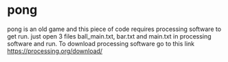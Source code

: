 # pong
pong is an old game and this piece of code requires processing software to get run.
just open 3 files ball_main.txt, bar.txt and main.txt in processing software and run.
To download processing software go to this link
https://processing.org/download/

